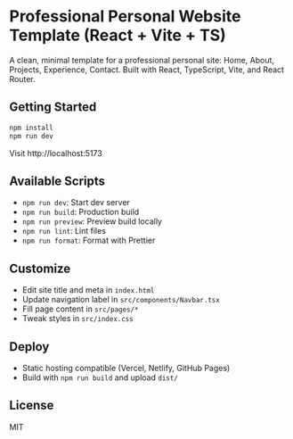 # Professional Personal Website Template (React + Vite + TS)

A clean, minimal template for a professional personal site: Home, About, Projects, Experience, Contact. Built with React, TypeScript, Vite, and React Router.

## Getting Started

```bash
npm install
npm run dev
```
Visit http://localhost:5173

## Available Scripts
- `npm run dev`: Start dev server
- `npm run build`: Production build
- `npm run preview`: Preview build locally
- `npm run lint`: Lint files
- `npm run format`: Format with Prettier

## Customize
- Edit site title and meta in `index.html`
- Update navigation label in `src/components/Navbar.tsx`
- Fill page content in `src/pages/*`
- Tweak styles in `src/index.css`

## Deploy
- Static hosting compatible (Vercel, Netlify, GitHub Pages)
- Build with `npm run build` and upload `dist/`

## License
MIT
